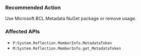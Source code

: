 ### Recommended Action
Use Microsoft.BCL.Metadata NuGet package or remove usage.

### Affected APIs
* `P:System.Reflection.MemberInfo.MetadataToken`
* `M:System.Reflection.MemberInfo.get_MetadataToken`
